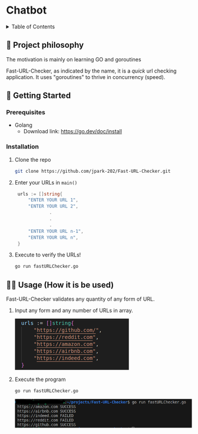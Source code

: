 <h1>Chatbot</h2>

<!-- TABLE OF CONTENTS -->
<details>
  <summary>Table of Contents</summary>
  <ol>
    <li>
      <a href="#about-the-project">🧐 Project philosophy</a>
    </li>
    <li>
      <a href="#getting-started">🏃 Getting Started</a>
      <ul>
        <li><a href="#prerequisites">Prerequisites</a></li>
        <li><a href="#installation">Installation</a></li>
      </ul>
    </li>
    <li><a href="#usage">👨‍💻 Usage</a></li>
  </ol>
</details>


<!-- ABOUT THE PROJECT -->
## 🧐 Project philosophy
The motivation is mainly on learning GO and goroutines 

Fast-URL-Checker, as indicated by the name, it is a _quick_ url checking application. It uses "goroutines" to thrive in concurrency (speed).

## 🏃 Getting Started
### Prerequisites

* Golang <br/>
  * Download link: https://go.dev/doc/install

### Installation

1. Clone the repo
   ```sh
   git clone https://github.com/jpark-202/Fast-URL-Checker.git
   ```
2. Enter your URLs in `main()`
   ```go
    urls := []string{
		"ENTER YOUR URL 1",
		"ENTER YOUR URL 2",
                .
                .
                .
		"ENTER YOUR URL n-1",
		"ENTER YOUR URL n",
	}

   ```
3. Execute to verify the URLs!
    ```sh
    go run fastURLChecker.go
    ```
<!-- USAGE EXAMPLES -->
## 👨‍💻 Usage (How it is be used)
Fast-URL-Checker validates any quantity of any form of URL.

1. Input any form and any number of URLs in array.

    ![alt text](https://github.com/jpark-202/Fast-URL-Checker/blob/main/img/img2.png?raw=true)

2. Execute the program
    ```sh
    go run fastURLChecker.go
    ```
    ![alt text](https://github.com/jpark-202/Fast-URL-Checker/blob/main/img/img1.png?raw=true)

